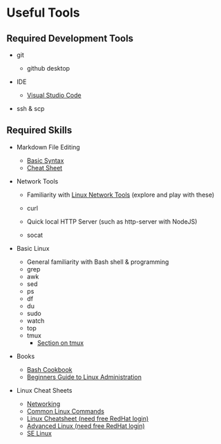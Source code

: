 # Useful Tools

## Required Development Tools

* git
    * github desktop

* IDE
    * [Visual Studio Code](https://code.visualstudio.com/)

* ssh & scp

## Required Skills
    
* Markdown File Editing
    * [Basic Syntax](https://www.markdownguide.org/basic-syntax)
    * [Cheat Sheet](https://www.markdownguide.org/cheat-sheet/)


* Network Tools
    * Familiarity with [Linux Network Tools](linuxNetworkTools.md)
         (explore and play with these)
    
    * curl

    * Quick local HTTP Server (such as http-server with NodeJS)

    * socat

* <A id="BasicLinux"> Basic Linux </A>
    * General familiarity with Bash shell & programming
    * grep
    * awk
    * sed
    * ps
    * df
    * du
    * sudo
    * watch
    * top
    * tmux
        * [Section on tmux](tmux.md)
 
* Books    
    * [Bash Cookbook](http://linux.iingen.unam.mx/Documentacion/Shell-Bash/Bash%20Cookbook~tqw~_darksiderg.pdf)
    * [Beginners Guide to Linux Administration](http://linux.iingen.unam.mx/Documentacion/Shell-Bash/Linux%20Administration%205th%20Ed~tqw~_darksiderg.pdf)


* Linux Cheat Sheets
    * [Networking](https://opensource.com/sites/default/files/gated-content/cheat_sheet_linuxnetworking_v2.pdf)
    * [Common Linux Commands](https://opensource.com/sites/default/files/gated-content/cheat_sheet_linux_common_commands.pdf)
    * [Linux Cheatsheet (need free RedHat login)](https://developers.redhat.com/download-manager/file/linux_cheatsheet_bw_pdf)
    * [Advanced Linux (need free RedHat login)](https://developers.redhat.com/download-manager/file/rheladvancedlinux_cheat_sheet_r3v1.pdf)
    * [SE Linux](https://opensource.com/sites/default/files/gated-content/cheat_sheet_selinux_v2.pdf)
    

